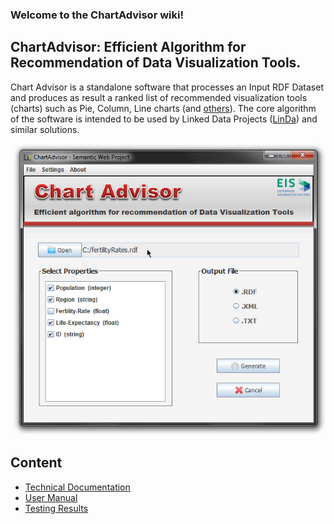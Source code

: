 ### Welcome to the ChartAdvisor wiki!

## ChartAdvisor: Efficient Algorithm for Recommendation of Data Visualization Tools.
Chart Advisor is a standalone software that processes an Input RDF Dataset and produces as result a ranked list of recommended visualization tools (charts) such as Pie, Column, Line charts (and [others](https://github.com/CristoLeiva/Algorithm_forCharts_Recommendation/wiki/Technical-Documentation#3-data-structure)). The core algorithm of the software is intended to be used by Linked Data Projects ([LinDa](http://linda-project.eu/)) and similar solutions.   

[![](https://github.com/CristoLeiva/Algorithm_forCharts_Recommendation/blob/master/wiki_resources/front/front.jpg)](https://youtu.be/v7hBu5nNlFI)

## Content
* [Technical Documentation](https://github.com/CristoLeiva/Algorithm_forCharts_Recommendation/wiki/Technical-Documentation)
* [User Manual](https://github.com/CristoLeiva/Algorithm_forCharts_Recommendation/wiki/User-Manual)
* [Testing Results](https://github.com/CristoLeiva/Algorithm_forCharts_Recommendation/wiki/Testing-Results)

